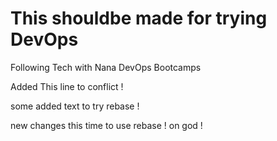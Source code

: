 # This shouldbe made for trying DevOps
Following Tech with Nana DevOps Bootcamps

Added This line to conflict !

some added text to try rebase !

new changes this time to use rebase ! on god !
